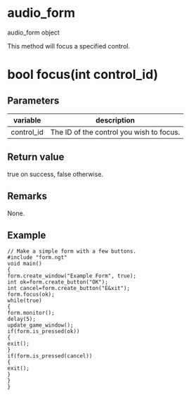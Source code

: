# audio_form

audio_form object

This method will focus a specified control.

# bool focus(int control_id)

## Parameters

variable | description
---|---
control_id | The ID of the control you wish to focus.

## Return value

true on success, false otherwise.

## Remarks

None.

## Example

```
// Make a simple form with a few buttons.
#include "form.ngt"
void main()
{
form.create_window("Example Form", true);
int ok=form.create_button("OK");
int cancel=form.create_button("E&xit");
form.focus(ok);
while(true)
{
form.monitor();
delay(5);
update_game_window();
if(form.is_pressed(ok))
{
exit();
}
if(form.is_pressed(cancel))
{
exit();
}
}
}
```